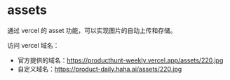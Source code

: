 # assets

通过 vercel 的 asset 功能，可以实现图片的自动上传和存储。

访问 vercel 域名：

- 官方提供的域名：https://producthunt-weekly.vercel.app/assets/220.jpg
- 自定义域名：https://product-daily.haha.ai/assets/220.jpg
